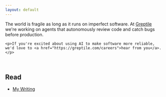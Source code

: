 ```yaml
---
layout: default
---
```


<section id="about">
    <p>The world is fragile as long as it runs on imperfect software. At <a href="https://greptile.com">Greptile</a> we're working on agents that autonomously review code and catch bugs before production.</p>
    
    <p>If you're excited about using AI to make software more reliable, we'd love to <a href="https://greptile.com/careers">hear from you</a>.</p>
</section>

<br/>

<section id="read">
    <h2>Read</h2>
    <ul>
        <li><a href="{{ '/writing.html' | relative_url }}">My Writing</a></li>
    </ul>
</section>
